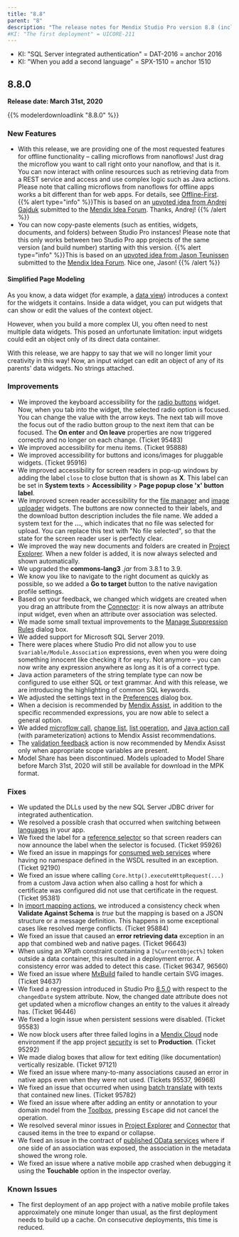```yaml
---
title: "8.8"
parent: "8"
description: "The release notes for Mendix Studio Pro version 8.8 (including all patches) with details on new features, bug fixes, and known issues."
#KI: "The first deployment" = UICORE-211
---
```


* KI: "SQL Server integrated authentication" = DAT-2016 = anchor 2016
* KI: "When you add a second language" = SPX-1510 = anchor 1510

## 8.8.0

**Release date: March 31st, 2020**

{{% modelerdownloadlink "8.8.0" %}}

### New Features

* With this release, we are providing one of the most requested features for offline functionality – calling microflows from nanoflows! Just drag the microflow you want to call right onto your nanoflow, and that is it. You can now interact with online resources such as retrieving data from a REST service and access and use complex logic such as Java actions. Please note that calling microflows from nanoflows for offline apps works a bit different than for web apps. For details, see [Offline-First](/refguide/offline-first).
	{{% alert type="info" %}}This is based on an [upvoted idea from Andrej Gajduk](https://forum.mendixcloud.com/link/ideas/741) submitted to the [Mendix Idea Forum](https://forum.mendixcloud.com/link/ideas). Thanks, Andrej!
	{{% /alert %}}	
* You can now copy-paste elements (such as entities, widgets, documents, and folders) between Studio Pro instances! Please note that this only works between two Studio Pro app projects of the same version (and build number) starting with this version. 
	{{% alert type="info" %}}This is based on an [upvoted idea from Jason Teunissen](https://forum.mendixcloud.com/link/ideas/1053) submitted to the [Mendix Idea Forum](https://forum.mendixcloud.com/link/ideas). Nice one, Jason!
	{{% /alert %}}	

#### Simplified Page Modeling

As you know, a data widget (for example, a [data view](/refguide/data-view)) introduces a context for the widgets it contains. Inside a data widget, you can put widgets that can show or edit the values of the context object.

However, when you build a more complex UI, you often need to nest multiple data widgets. This posed an unfortunate limitation: input widgets could edit an object only of its direct data container.

With this release, we are happy to say that we will no longer limit your creativity in this way! Now, an input widget can edit an object of any of its parents' data widgets. No strings attached.

### Improvements

* We improved the keyboard accessibility for the [radio buttons](/refguide/radio-buttons) widget. Now, when you tab into the widget, the selected radio option is focused. You can change the value with the arrow keys. The next tab will move the focus out of the radio button group to the next item that can be focused. The **On enter** and **On leave** properties are now triggered correctly and no longer on each change. (Ticket 95483)
* We improved accessibility for menu items. (Ticket 95888)
* We improved accessibility for buttons and icons/images for pluggable widgets. (Ticket 95916)
* We improved accessibility for screen readers in pop-up windows by adding the label `close` to close button that is shown as **X**. This label can be set in **System texts** > **Accessibility** > **Page popup close 'x' button label**.
* We improved screen reader accessibility for the [file manager](/refguide/file-manager) and [image uploader](/refguide/image-uploader) widgets. The buttons are now connected to their labels, and the download button description includes the file name. We added a system text for the **...**, which indicates that no file was selected for upload. You can replace this text with "No file selected", so that the state for the screen reader user is perfectly clear.
* We improved the way new documents and folders are created in [Project Explorer](/refguide/project-explorer). When a new folder is added, it is now always selected and shown automatically.
* We upgraded the **commons-lang3** *.jar* from 3.8.1 to 3.9.
* We know you like to navigate to the right document as quickly as possible, so we added a **Go to target** button to the native navigation profile settings.
* Based on your feedback, we changed which widgets are created when you drag an attribute from the [Connector](/refguide/view-menu#connector): it is now always an attribute input widget, even when an attribute over association was selected.
* We made some small textual improvements to the [Manage Suppression Rules](/refguide/suppression-rules) dialog box.
* We added support for Microsoft SQL Server 2019.
* There were places where Studio Pro did not allow you to use `$variable/Module.Association` expressions, even when you were doing something innocent like checking it for `empty`. Not anymore – you can now write any expression anywhere as long as it is of a correct type.
* Java action parameters of the string template type can now be configured to use either SQL or text grammar. And with this release, we are introducing the highlighting of common SQL keywords.
* We adjusted the settings text in the [Preferences](/refguide/preferences-dialog) dialog box.
* When a decision is recommended by [Mendix Assist](/refguide/mx-assist-studio-pro), in addition to the specific recommended expressions, you are now able to select a general option.
* We added [microflow call](/refguide/microflow-call), [change list](/refguide/change-list), [list operation](/refguide/list-operation), and [Java action call](/refguide/java-action-call) (with parameterization) actions to Mendix Assist recommendations.
* The [validation feedback](/refguide/validation-feedback) action is now recommended by Mendix Asisst only when appropriate scope variables are present.
* Model Share has been discontinued. Models uploaded to Model Share before March 31st, 2020 will still be available for download in the MPK format.

### Fixes

* <a name="2016"></a>We updated the DLLs used by the new SQL Server JDBC driver for integrated authentication.
* <a name="1510"></a>We resolved a possible crash that occurred when switching between [languages](/howto/collaboration-requirements-management/translate-your-app-content) in your app.
* We fixed the label for a [reference selector](/refguide/reference-selector) so that screen readers can now announce the label when the selector is focused. (Ticket 95926)
* We fixed an issue in mappings for [consumed web services](/refguide/consumed-web-services) where having no namespace defined in the WSDL resulted in an exception. (Ticket 92190)
* We fixed an issue where calling `Core.http().executeHttpRequest(...)` from a custom Java action when also calling a host for which a certificate was configured did not use that certificate in the request. (Ticket 95381)
* In [import mapping actions](/refguide/import-mapping-action), we introduced a consistency check when **Validate Against Schema** is *true* but the mapping is based on a JSON structure or a message definition. This happens in some exceptional cases like resolved merge conflicts. (Ticket 95884)
* We fixed an issue that caused an **error retrieving data** exception in an app that combined web and native pages. (Ticket 96643)
* When using an XPath constraint containing a `[%CurrentObject%]` token outside a data container, this resulted in a deployment error. A consistency error was added to detect this case. (Ticket 96347, 96560)
* We fixed an issue where [MxBuild](/refguide/mxbuild) failed to handle certain SVG images. (Ticket 94637)
* We fixed a regression introduced in Studio Pro [8.5.0](/releasenotes/studio-pro/8.5#850) with respect to the `changedDate` system attribute. Now, the changed date attribute does not get updated when a microflow changes an entity to the values it already has. (Ticket 96446)
* We fixed a login issue when persistent sessions were disabled. (Ticket 95583)
* We now block users after three failed logins in a [Mendix Cloud](/developerportal/deploy/mendix-cloud-deploy) node environment if the app project [security](/refguide/project-security) is set to **Production**. (Ticket 95292)
* We made dialog boxes that allow for text editing (like documentation) vertically resizable. (Ticket 97121)
* We fixed an issue where many-to-many associations caused an error in native apps even when they were not used. (Tickets 95537, 96968)
* We fixed an issue that occurred when using [batch translate](/howto/collaboration-requirements-management/translate-your-app-content#batch-translate) with texts that contained new lines. (Ticket 95782)
* We fixed an issue where after adding an entity or annotation to your domain model from the [Toolbox](/refguide/view-menu#toolbox), pressing <kbd>Escape</kbd> did not cancel the operation.
* We resolved several minor issues in [Project Explorer](/refguide/project-explorer) and [Connector](/refguide/view-menu#connector) that caused items in the tree to expand or collapse.
* We fixed an issue in the contract of [published OData services](refguide/published-odata-services) where if one side of an association was exposed, the association in the metadata showed the wrong role.
* <a name="417"></a>We fixed an issue where a native mobile app crashed when debugging it using the **Touchable** option in the inspector overlay.

### Known Issues

* The first deployment of an app project with a native mobile profile takes approximately one minute longer than usual, as the first deployment needs to build up a cache. On consecutive deployments, this time is reduced.
